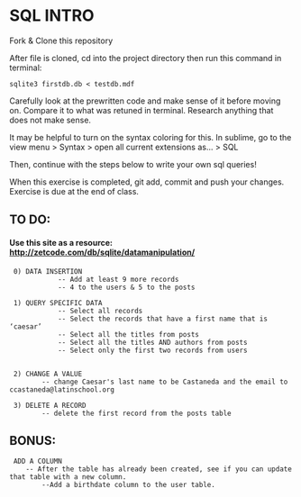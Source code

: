 # SQL INTRO
Fork & Clone this repository

After file is cloned, cd into the project directory then run this command in terminal:

	sqlite3 firstdb.db < testdb.mdf

Carefully look at the prewritten code and make sense of it before moving on. Compare it to what was retuned in terminal. Research anything that does not make sense. 

It may be helpful to turn on the syntax coloring for this. In sublime, go to the view menu > Syntax > open all current extensions as... > SQL

Then, continue with the steps below to write your own sql queries! 

When this exercise is completed, git add, commit and push your changes. Exercise is due at the end of class.

## TO DO:
#### Use this site as a resource: http://zetcode.com/db/sqlite/datamanipulation/

	 0) DATA INSERTION
				-- Add at least 9 more records
				-- 4 to the users & 5 to the posts

	 1) QUERY SPECIFIC DATA
				-- Select all records
				-- Select the records that have a first name that is ‘caesar’
				-- Select all the titles from posts
				-- Select all the titles AND authors from posts
				-- Select only the first two records from users


	 2) CHANGE A VALUE
			-- change Caesar's last name to be Castaneda and the email to ccastaneda@latinschool.org

	 3) DELETE A RECORD
			-- delete the first record from the posts table


## BONUS: 
	 ADD A COLUMN
		-- After the table has already been created, see if you can update that table with a new column. 
			--Add a birthdate column to the user table. 